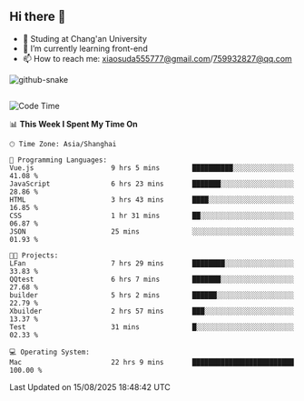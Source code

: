 ## Hi there 👋
- 🏫 Studing at Chang'an University
- 🌱 I’m currently learning front-end
- 📫 How to reach me: xiaosuda555777@gmail.com/759932827@qq.com
<!--
**Lotterng/Lotterng** is a ✨ _special_ ✨ repository because its `README.md` (this file) appears on your GitHub profile.
Here are some ideas to get you started:
- 🔭 I’m currently working on ...
- 🌱 I’m currently learning ...
- 👯 I’m looking to collaborate on ...
- 🤔 I’m looking for help with ...
- 💬 Ask me about ...
- 📫 How to reach me: ...
- 😄 Pronouns: ...
- ⚡ Fun fact: ...
-->
</div>

<!-- Snake Code Contribution Map 贪吃蛇代码贡献图 -->
  <picture>
    <source media="(prefers-color-scheme: dark)" srcset="https://cdn.jsdelivr.net/gh/sun0225SUN/sun0225SUN/profile-snake-contrib/github-contribution-grid-snake-dark.svg" />
    <source media="(prefers-color-scheme: light)" srcset="https://cdn.jsdelivr.net/gh/sun0225SUN/sun0225SUN/profile-snake-contrib/github-contribution-grid-snake.svg" />
    <img alt="github-snake" src="https://cdn.jsdelivr.net/gh/sun0225SUN/sun0225SUN/profile-snake-contrib/github-contribution-grid-snake-dark.svg" />
  </picture>

</div>

##

<!--START_SECTION:waka-->
![Code Time](http://img.shields.io/badge/Code%20Time-25%20hrs%2039%20mins-blue)

📊 **This Week I Spent My Time On** 

```text
🕑︎ Time Zone: Asia/Shanghai

💬 Programming Languages: 
Vue.js                   9 hrs 5 mins        ██████████░░░░░░░░░░░░░░░   41.08 % 
JavaScript               6 hrs 23 mins       ███████░░░░░░░░░░░░░░░░░░   28.86 % 
HTML                     3 hrs 43 mins       ████░░░░░░░░░░░░░░░░░░░░░   16.85 % 
CSS                      1 hr 31 mins        ██░░░░░░░░░░░░░░░░░░░░░░░   06.87 % 
JSON                     25 mins             ░░░░░░░░░░░░░░░░░░░░░░░░░   01.93 % 

🐱‍💻 Projects: 
LFan                     7 hrs 29 mins       ████████░░░░░░░░░░░░░░░░░   33.83 % 
QQtest                   6 hrs 7 mins        ███████░░░░░░░░░░░░░░░░░░   27.68 % 
builder                  5 hrs 2 mins        ██████░░░░░░░░░░░░░░░░░░░   22.79 % 
Xbuilder                 2 hrs 57 mins       ███░░░░░░░░░░░░░░░░░░░░░░   13.37 % 
Test                     31 mins             █░░░░░░░░░░░░░░░░░░░░░░░░   02.33 % 

💻 Operating System: 
Mac                      22 hrs 9 mins       █████████████████████████   100.00 % 
```


 Last Updated on 15/08/2025 18:48:42 UTC
<!--END_SECTION:waka-->

